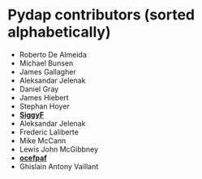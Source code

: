 Pydap contributors (sorted alphabetically)
==========================================

* Roberto De Almeida
* Michael Bunsen
* James Gallagher
* Aleksandar Jelenak
* Daniel Gray
* James Hiebert
* Stephan Hoyer
* **[SiggyF](https://github.com/SiggyF)**
* Aleksandar Jelenak
* Frederic Laliberte
* Mike McCann
* Lewis John McGibbney
* **[ocefpaf](https://github.com/ocefpaf)**
* Ghislain Antony Vaillant
